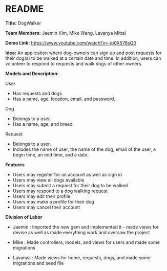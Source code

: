 # README

**Title:** DogWalker

**Team Members:** Jaemin Kim, Mike Wang, Lavanya Mittal

**Demo Link:** https://www.youtube.com/watch?v=-ip0X578sQ0


**Idea:** An application where dog-owners can sign up and post requests for their dog(s) to be walked at a certain date and time. In addition, users can volunteer to respond to requests and walk dogs of other owners.


**Models and Description:**

User

* Has requests and dogs.
* Has a name, age, location, email, and password.

Dog

* Belongs to a user.
* Has a name, age, and breed.

Request

* Belongs to a user.
* Includes the name of user, the name of the dog, email of the user, a begin time, an end time, and a date.


**Features**
* Users may register for an account as well as sign in
* Users may view all dogs available
* Users may submit a request for their dog to be walked
* Users may respond to a dog walking request
* Users may edit their profile
* Users may make a profile for their dog
* Users may cancel their account


**Division of Labor**

* Jaemin : Imported the new gem and implemented it - made views for devise as well as made everything work and oversaw the project

* Mike : Made controllers, models, and views for users and made some migrations

* Lavanya : Made views for home, requests, dogs, and made some migrations and seed file
